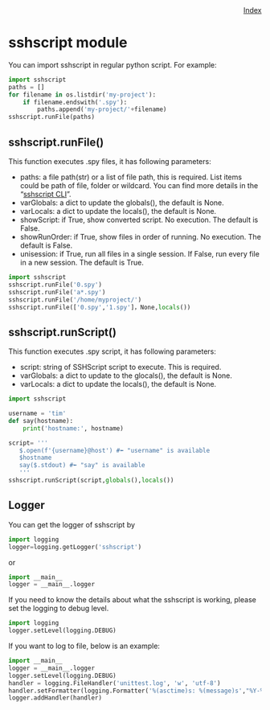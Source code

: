 <div style="text-align:right"><a href="./index">Index</a></div>

# sshscript module

You can import sshscript in regular python script. For example:

```python
import sshscript
paths = []
for filename in os.listdir('my-project'):
    if filename.endswith('.spy'):
        paths.append('my-project/'+filename)
sshscript.runFile(paths)
```

## sshscript.runFile()

This function executes .spy files, it has following parameters:

- paths: a file path(str) or a list of file path, this is required. List items could be path of file, folder or wildcard. You can find more details in the “[sshscript CLI](https://www.notion.so/sshscript-CLI-15576bb54f5d45cca7860e26caea0612)”.
- varGlobals: a dict to update the globals(), the default is None.
- varLocals: a dict to update the locals(), the default is None.
- showScript: if True, show converted script. No execution. The default is False.
- showRunOrder: if True, show files in order of running. No execution. The default is False.
- unisession: if True, run all files in a single session. If False, run every file in a new session. The default is True.

```python
import sshscript
sshscript.runFile('0.spy')
sshscript.runFile('a*.spy')
sshscript.runFile('/home/myproject/')
sshscript.runFile(['0.spy','1.spy']，None,locals())
```

## sshscript.runScript()

This function executes .spy script, it has following parameters:

- script: string of SSHScript script to execute. This is required.
- varGlobals: a dict to update to the glocals(), the default is None.
- varLocals:  a dict to update the locals(), the default is None.

```python
import sshscript

username = 'tim'
def say(hostname):
    print('hostname:', hostname)

script= '''
   $.open(f'{username}@host') #⬅ "username" is available
   $hostname
   say($.stdout) #⬅ "say" is available
   '''
sshscript.runScript(script,globals(),locals())
```

## Logger

You can get the logger of sshscript by 

```python
import logging
logger=logging.getLogger('sshscript')
```

or 

```python
import __main__
logger = __main__.logger
```

If you need to know the details about what the sshscript is working, please set the logging to debug level.

```python
import logging
logger.setLevel(logging.DEBUG)
```

If you want to log to file, below is an example:

```python
import __main__
logger = __main__.logger
logger.setLevel(logging.DEBUG)
handler = logging.FileHandler('unittest.log', 'w', 'utf-8')
handler.setFormatter(logging.Formatter('%(asctime)s: %(message)s',"%Y-%m-%d %H:%M:%S")) 
logger.addHandler(handler)
```
